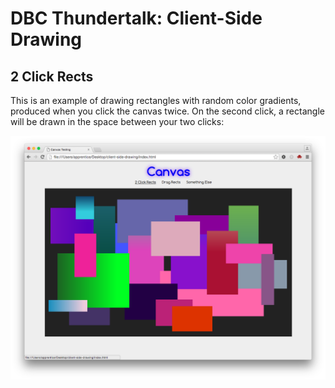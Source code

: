 # DBC Thundertalk: Client-Side Drawing

## 2 Click Rects

This is an example of drawing rectangles with random color gradients, produced when you click the canvas twice. On the second click, a rectangle will be drawn in the space between your two clicks:

![2 Click Rects](./images/2ClickRects.png)
